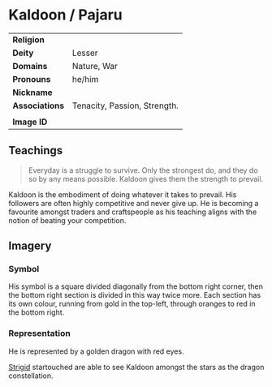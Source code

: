 # Kaldoon / Pajaru

|||
| --- | --- |
| **Religion** | |
| **Deity** | Lesser |
| **Domains** | Nature, War |
| **Pronouns** | he/him |
| **Nickname** | |
| **Associations** | Tenacity, Passion, Strength. |
|||
| **Image ID** | |

## Teachings

> Everyday is a struggle to survive. Only the strongest do, and they do so by any means possible. Kaldoon gives them the strength to prevail.

Kaldoon is the embodiment of doing whatever it takes to prevail. His followers are often highly competitive and never give up. He is becoming a favourite amongst traders and craftspeople as his teaching aligns with the notion of beating your competition.

## Imagery

### Symbol

His symbol is a square divided diagonally from the bottom right corner, then the bottom right section is divided in this way twice more. Each section has its own colour, running from gold in the top-left, through oranges to red in the bottom right.

### Representation

He is represented by a golden dragon with red eyes.

[Strigid](../../lineages/strigid.md) startouched are able to see Kaldoon amongst the stars as the dragon constellation.

